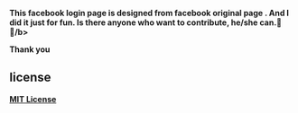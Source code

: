 <b>This facebook login page is designed from facebook original page . And I did it just for fun. Is there anyone who want to contribute, he/she can.🥰😎/b>

<b>Thank you</b>

## license

[MIT License](LICENSE)
